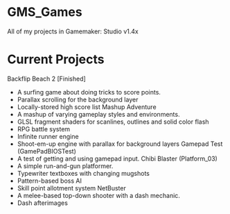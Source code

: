 # GMS_Games
All of my projects in Gamemaker: Studio v1.4x

# Current Projects
Backflip Beach 2 [Finished]
- A surfing game about doing tricks to score points.
- Parallax scrolling for the background layer
- Locally-stored high score list
Mashup Adventure
- A mashup of varying gameplay styles and environments.
- GLSL fragment shaders for scanlines, outlines and solid color flash
- RPG battle system
- Infinite runner engine
- Shoot-em-up engine with parallax for background layers
Gamepad Test (GamePadBIOSTest)
- A test of getting and using gamepad input.
Chibi Blaster (Platform_03)
- A simple run-and-gun platformer.
- Typewriter textboxes with changing mugshots
- Pattern-based boss AI
- Skill point allotment system
NetBuster
- A melee-based top-down shooter with a dash mechanic.
- Dash afterimages
